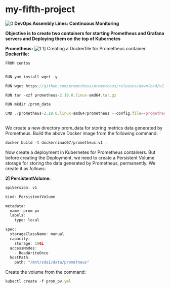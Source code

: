 # my-fifth-project
![0](https://user-images.githubusercontent.com/64473684/85670821-e3427600-b6de-11ea-881a-3d700b5ae476.jpg)
**DevOps Assembly Lines: Continuous Monitoring**

**Objective is to create two containers for starting Prometheus and Grafana servers and Deploying them on the top of Kubernetes**



**Prometheus:**
![1](https://user-images.githubusercontent.com/64473684/85671253-521fcf00-b6df-11ea-988b-c208ffb90468.jpg)
1] Creating a Dockerfile for Prometheus container.
**Dockerfile:**
```javascript
FROM centos


RUN yum install wget -y

RUN wget https://github.com/prometheus/prometheus/releases/download/v2.19.0/prometheus-2.19.0.linux-amd64.tar.gz

RUN tar -xzf prometheus-2.19.0.linux-amd64.tar.gz

RUN mkdir /prom_data

CMD ./prometheus-2.19.0.linux-amd64/prometheus --config.file=/prometheus-2.19.0.linux-amd64/prometheus.yml --storage.tsdb.path=/prom_data && tail -f /dev/null
 
 ```
We create a new directory prom_data for storing metrics data generated by Prometheus. Build the above Docker image from the following command:

```javascript
docker build -t dockerninad07/prometheus:v1 .
```
Now create a deployment in Kubernetes for Prometheus containers. But before creating the Deployment, we need to create a Persistent Volume storage for storing the data generated by Prometheus, permanently. We create it as follows:

**2] PersistentVolume:**
```javascript
apiVersion: v1

kind: PersistentVolume

metadata:
  name: prom-pv
  labels:
    type: local

spec:
  storageClassName: manual
  capacity:
    storage: 10Gi
  accessModes:
    - ReadWriteOnce
  hostPath:
    path: "/mnt/sda1/data/prometheus"

```
Create the volume from the command:
```javascript
kubectl create -f prom_pv.yml
```








